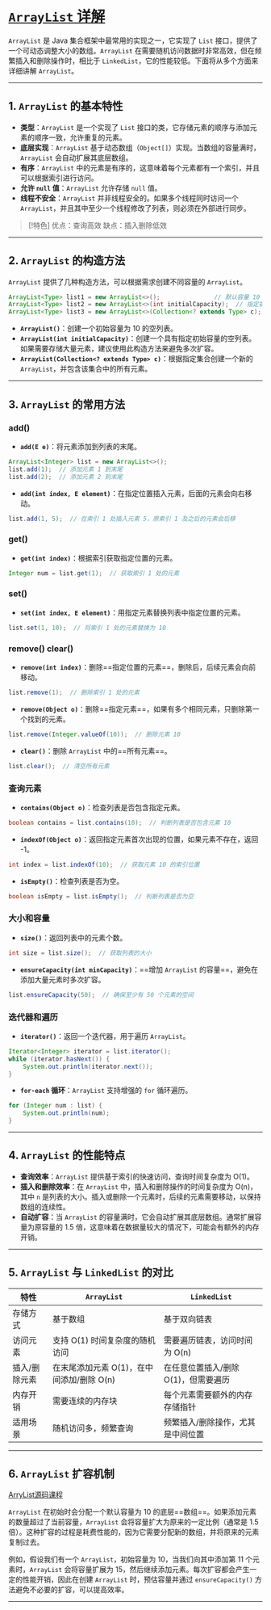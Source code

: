 # [`ArrayList` 详解](https://doc.qzxdp.cn/jdk/17/zh/api/java.base/java/util/ArrayList.html)

`ArrayList` 是 Java 集合框架中最常用的实现之一，它实现了 `List` 接口，提供了一个可动态调整大小的数组。`ArrayList` 在需要随机访问数据时非常高效，但在频繁插入和删除操作时，相比于 `LinkedList`，它的性能较低。下面将从多个方面来详细讲解 `ArrayList`。

---

## 1. **`ArrayList` 的基本特性**

- **类型**：`ArrayList` 是一个实现了 `List` 接口的类，它存储元素的顺序与添加元素的顺序一致，允许重复的元素。
- **底层实现**：`ArrayList` 基于动态数组（`Object[]`）实现。当数组的容量满时，`ArrayList` 会自动扩展其底层数组。
- **有序**：`ArrayList` 中的元素是有序的，这意味着每个元素都有一个索引，并且可以根据索引进行访问。
- **允许 `null` 值**：`ArrayList` 允许存储 `null` 值。
- **线程不安全**：`ArrayList` 并非线程安全的。如果多个线程同时访问一个 `ArrayList`，并且其中至少一个线程修改了列表，则必须在外部进行同步。

>[!特色]
>优点：查询高效
>缺点：插入删除低效
---
## 2. **`ArrayList` 的构造方法**

`ArrayList` 提供了几种构造方法，可以根据需求创建不同容量的 `ArrayList`。
```java
ArrayList<Type> list1 = new ArrayList<>();               // 默认容量 10
ArrayList<Type> list2 = new ArrayList<>(int initialCapacity);  // 指定初始容量
ArrayList<Type> list3 = new ArrayList<>(Collection<? extends Type> c);  // 通过集合构造
```

- **`ArrayList()`**：创建一个初始容量为 10 的空列表。
- **`ArrayList(int initialCapacity)`**：创建一个具有指定初始容量的空列表。如果需要存储大量元素，建议使用此构造方法来避免多次扩容。
- **`ArrayList(Collection<? extends Type> c)`**：根据指定集合创建一个新的 `ArrayList`，并包含该集合中的所有元素。

---

## 3. **`ArrayList` 的常用方法**

### **add()**

- **`add(E e)`**：将元素添加到列表的末尾。
```java
ArrayList<Integer> list = new ArrayList<>();
list.add(1);  // 添加元素 1 到末尾
list.add(2);  // 添加元素 2 到末尾
```

- **`add(int index, E element)`**：在指定位置插入元素，后面的元素会向右移动。
```java
list.add(1, 5);  // 在索引 1 处插入元素 5，原索引 1 及之后的元素会后移
```
### **get()**
- **`get(int index)`**：根据索引获取指定位置的元素。
```java
Integer num = list.get(1);  // 获取索引 1 处的元素
```

### **set()**
- **`set(int index, E element)`**：用指定元素替换列表中指定位置的元素。
```java
list.set(1, 10);  // 将索引 1 处的元素替换为 10
```

### **remove()  clear()**
- **`remove(int index)`**：删除==指定位置的元素==，删除后，后续元素会向前移动。
```java
list.remove(1);  // 删除索引 1 处的元素
```

- **`remove(Object o)`**：删除==指定元素==，如果有多个相同元素，只删除第一个找到的元素。
```java
list.remove(Integer.valueOf(10));  // 删除元素 10
```

- **`clear()`**：删除 `ArrayList` 中的==所有元素==。
```java
list.clear();  // 清空所有元素
```

### **查询元素**
- **`contains(Object o)`**：检查列表是否包含指定元素。
```java
boolean contains = list.contains(10);  // 判断列表是否包含元素 10
```

- **`indexOf(Object o)`**：返回指定元素首次出现的位置，如果元素不存在，返回 -1。
```java
int index = list.indexOf(10);  // 获取元素 10 的索引位置
```

- **`isEmpty()`**：检查列表是否为空。
```java
boolean isEmpty = list.isEmpty();  // 判断列表是否为空
```

### **大小和容量**
- **`size()`**：返回列表中的元素个数。
```java
int size = list.size();  // 获取列表的大小
```

- **`ensureCapacity(int minCapacity)`**：==增加 `ArrayList` 的容量==，避免在添加大量元素时多次扩容。
```java
list.ensureCapacity(50);  // 确保至少有 50 个元素的空间
```

### **迭代器和遍历**
- **`iterator()`**：返回一个迭代器，用于遍历 `ArrayList`。
```java
Iterator<Integer> iterator = list.iterator();
while (iterator.hasNext()) {
    System.out.println(iterator.next());
}
```

- **`for-each` 循环**：`ArrayList` 支持增强的 `for` 循环遍历。
```java
for (Integer num : list) {
    System.out.println(num);
}
```

---

## 4. **`ArrayList` 的性能特点**

- **查询效率**：`ArrayList` 提供基于索引的快速访问，查询时间复杂度为 O(1)。
- **插入和删除效率**：在 `ArrayList` 中，插入和删除操作的时间复杂度为 O(n)，其中 `n` 是列表的大小。插入或删除一个元素时，后续的元素需要移动，以保持数组的连续性。
- **自动扩容**：当 `ArrayList` 的容量满时，它会自动扩展其底层数组。通常扩展容量为原容量的 1.5 倍，这意味着在数据量较大的情况下，可能会有额外的内存开销。

---

## 5. **`ArrayList` 与 `LinkedList` 的对比**

| 特性      | `ArrayList`                | `LinkedList`          |
| ------- | -------------------------- | --------------------- |
| 存储方式    | 基于数组                       | 基于双向链表                |
| 访问元素    | 支持 O(1) 时间复杂度的随机访问         | 需要遍历链表，访问时间为 O(n)     |
| 插入/删除元素 | 在末尾添加元素 O(1)，在中间添加/删除 O(n) | 在任意位置插入/删除 O(1)，但需要遍历 |
| 内存开销    | 需要连续的内存块                   | 每个元素需要额外的内存存储指针       |
| 适用场景    | 随机访问多，频繁查询                 | 频繁插入/删除操作，尤其是中间位置     |

---

## 6. **`ArrayList` 扩容机制**

[ArryList源码课程](https://www.bilibili.com/video/BV17F411T7Ao?spm_id_from=333.788.player.switch&vd_source=18ca776bf16158dfccdac44dbc1b2726&p=190)

`ArrayList` 在初始时会分配一个默认容量为 10 的底层==数组==。如果添加元素的数量超过了当前容量，`ArrayList` 会将容量扩大为原来的一定比例（通常是 1.5 倍）。这种扩容的过程是耗费性能的，因为它需要分配新的数组，并将原来的元素复制过去。

例如，假设我们有一个 `ArrayList`，初始容量为 10，当我们向其中添加第 11 个元素时，`ArrayList` 会将容量扩展为 15，然后继续添加元素。每次扩容都会产生一定的性能开销，因此在创建 `ArrayList` 时，预估容量并通过 `ensureCapacity()` 方法避免不必要的扩容，可以提高效率。

---